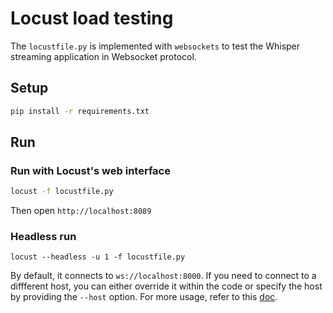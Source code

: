 Locust load testing
===

The `locustfile.py` is implemented with `websockets` to test the Whisper streaming application in Websocket protocol. 

## Setup
```bash
pip install -r requirements.txt
```

## Run
### Run with Locust's web interface

```bash
locust -f locustfile.py
```

Then open `http://localhost:8089`

### Headless run
```
locust --headless -u 1 -f locustfile.py
```

By default, it connects to `ws://localhost:8000`. If you need to connect to a diffferent host, you can either override it within the code or specify the host by providing the `--host` option.
For more usage, refer to this [doc](https://docs.locust.io/en/stable/configuration.html).

